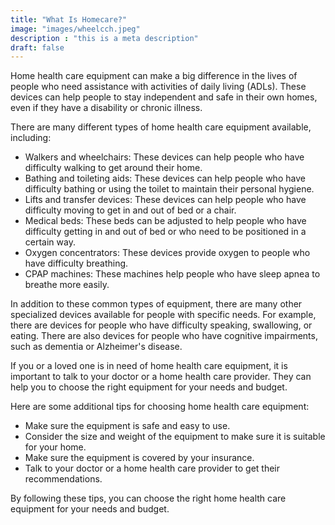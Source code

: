 ```yaml
---
title: "What Is Homecare?"
image: "images/wheelcch.jpeg"
description : "this is a meta description"
draft: false
---
```


Home health care equipment can make a big difference in the lives of people who need assistance with activities of daily living (ADLs). These devices can help people to stay independent and safe in their own homes, even if they have a disability or chronic illness.

There are many different types of home health care equipment available, including:

* Walkers and wheelchairs: These devices can help people who have difficulty walking to get around their home.
* Bathing and toileting aids: These devices can help people who have difficulty bathing or using the toilet to maintain their personal hygiene.
* Lifts and transfer devices: These devices can help people who have difficulty moving to get in and out of bed or a chair.
* Medical beds: These beds can be adjusted to help people who have difficulty getting in and out of bed or who need to be positioned in a certain way.
* Oxygen concentrators: These devices provide oxygen to people who have difficulty breathing.
* CPAP machines: These machines help people who have sleep apnea to breathe more easily.

In addition to these common types of equipment, there are many other specialized devices available for people with specific needs. For example, there are devices for people who have difficulty speaking, swallowing, or eating. There are also devices for people who have cognitive impairments, such as dementia or Alzheimer's disease.

If you or a loved one is in need of home health care equipment, it is important to talk to your doctor or a home health care provider. They can help you to choose the right equipment for your needs and budget.

Here are some additional tips for choosing home health care equipment:

* Make sure the equipment is safe and easy to use.
* Consider the size and weight of the equipment to make sure it is suitable for your home.
* Make sure the equipment is covered by your insurance.
* Talk to your doctor or a home health care provider to get their recommendations.

By following these tips, you can choose the right home health care equipment for your needs and budget.